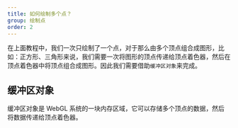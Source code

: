 ```yaml
---
title: 如何绘制多个点？
group: 绘制点
order: 2
---
```

在上面教程中，我们一次只绘制了一个点，对于那么由多个顶点组合成图形，比如：正方形、三角形来说，我们需要一次将图形的顶点传递给顶点着色器，然后在顶点着色器中将顶点组合成图形。因此我们需要借助`缓冲区对象`来完成。

<code src="../demos/point/multiPoints.tsx" ></code>

## 缓冲区对象

缓冲区对象是 WebGL 系统的一块内存区域，它可以存储多个顶点的数据，然后将数据传递给顶点着色器。